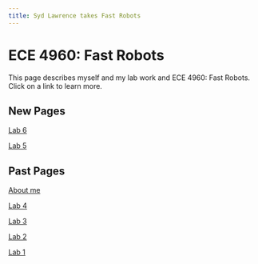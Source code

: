 ```yaml
---
title: Syd Lawrence takes Fast Robots
---
```

# ECE 4960: Fast Robots

This page describes myself and my lab work and ECE 4960: Fast Robots.
Click on a link to learn more.

## New Pages

[Lab 6](https://slawrence100.github.io/ece4960-fast-robots/lab6)

[Lab 5](https://slawrence100.github.io/ece4960-fast-robots/lab5)

## Past Pages

[About me](https://slawrence100.github.io/ece4960-fast-robots/about)

[Lab 4](https://slawrence100.github.io/ece4960-fast-robots/lab4)

[Lab 3](https://slawrence100.github.io/ece4960-fast-robots/lab3)

[Lab 2](https://slawrence100.github.io/ece4960-fast-robots/lab2)

[Lab 1](https://slawrence100.github.io/ece4960-fast-robots/lab1)


